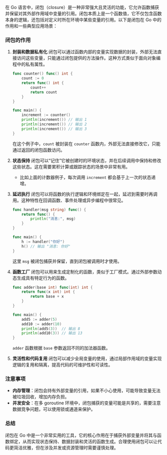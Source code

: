 在 Go 语言中，闭包（closure）是一种非常强大且灵活的功能，它允许函数捕获并保留对其外部作用域中变量的引用。闭包本质上是一个函数值，它不仅包含函数本身的逻辑，还包括对定义时所在环境中某些变量的引用。以下是闭包在 Go 中的作用和一些典型应用场景：

### 闭包的作用

1. **封装和数据私有化**
   闭包可以通过函数内部的变量实现数据的封装，外部无法直接访问这些变量，只能通过闭包提供的方法操作。这种方式类似于面向对象编程中的私有属性。

   ```go
   func counter() func() int {
       count := 0
       return func() int {
           count++
           return count
       }
   }

   func main() {
       increment := counter()
       println(increment()) // 输出 1
       println(increment()) // 输出 2
       println(increment()) // 输出 3
   }
   ```

   在这个例子中，`count` 被封装在 `counter` 函数内，外部无法直接修改它，只能通过返回的闭包函数访问。
2. **状态保持**
   闭包可以“记住”它被创建时的环境状态，并在后续调用中保持和修改这些状态。这在需要累积计算或跟踪状态的场景中非常有用。

   - 比如上面的计数器例子，每次调用 `increment` 都会基于上一次的状态递增。
3. **延迟执行**
   闭包可以将函数的执行逻辑和环境绑定在一起，延迟到需要时再调用。这种特性在回调函数、事件处理或异步编程中很常见。

   ```go
   func handler(msg string) func() {
       return func() {
           println("消息:", msg)
       }
   }

   func main() {
       h := handler("你好")
       h() // 输出 "消息: 你好"
   }
   ```

   这里 `msg` 被闭包捕获并保留，直到闭包被调用时才使用。
4. **函数工厂**
   闭包可以用来生成定制化的函数，类似于工厂模式。通过外部参数动态生成具有特定行为的函数。

   ```go
   func adder(base int) func(int) int {
       return func(x int) int {
           return base + x
       }
   }

   func main() {
       add5 := adder(5)
       add10 := adder(10)
       println(add5(3))  // 输出 8
       println(add10(3)) // 输出 13
   }
   ```

   `adder` 函数根据 `base` 参数返回不同的加法器函数。
5. **灵活性和代码复用**
   闭包可以减少全局变量的使用，通过局部作用域的变量实现逻辑的复用和隔离，提高代码的可维护性和可读性。

### 注意事项

- **内存管理**：闭包会持有外部变量的引用，如果不小心使用，可能导致变量无法被垃圾回收，增加内存负担。
- **并发安全**：在多 goroutine 环境中，闭包捕获的变量可能是共享的，需要注意数据竞争问题，可以使用锁或通道来保护。

### 总结

闭包在 Go 中是一个非常实用的工具，它的核心作用在于捕获外部变量并将其与函数绑定，从而实现状态保持、数据封装和灵活的函数生成。合理使用闭包可以让代码更简洁优雅，但在涉及并发或资源管理时需要谨慎处理。

